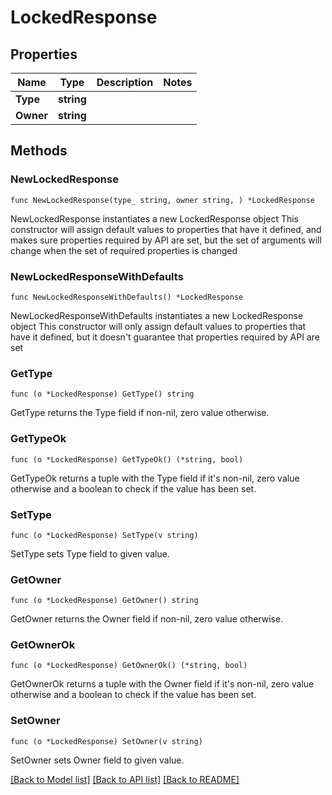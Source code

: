 # LockedResponse

## Properties

Name | Type | Description | Notes
------------ | ------------- | ------------- | -------------
**Type** | **string** |  | 
**Owner** | **string** |  | 

## Methods

### NewLockedResponse

`func NewLockedResponse(type_ string, owner string, ) *LockedResponse`

NewLockedResponse instantiates a new LockedResponse object
This constructor will assign default values to properties that have it defined,
and makes sure properties required by API are set, but the set of arguments
will change when the set of required properties is changed

### NewLockedResponseWithDefaults

`func NewLockedResponseWithDefaults() *LockedResponse`

NewLockedResponseWithDefaults instantiates a new LockedResponse object
This constructor will only assign default values to properties that have it defined,
but it doesn't guarantee that properties required by API are set

### GetType

`func (o *LockedResponse) GetType() string`

GetType returns the Type field if non-nil, zero value otherwise.

### GetTypeOk

`func (o *LockedResponse) GetTypeOk() (*string, bool)`

GetTypeOk returns a tuple with the Type field if it's non-nil, zero value otherwise
and a boolean to check if the value has been set.

### SetType

`func (o *LockedResponse) SetType(v string)`

SetType sets Type field to given value.


### GetOwner

`func (o *LockedResponse) GetOwner() string`

GetOwner returns the Owner field if non-nil, zero value otherwise.

### GetOwnerOk

`func (o *LockedResponse) GetOwnerOk() (*string, bool)`

GetOwnerOk returns a tuple with the Owner field if it's non-nil, zero value otherwise
and a boolean to check if the value has been set.

### SetOwner

`func (o *LockedResponse) SetOwner(v string)`

SetOwner sets Owner field to given value.



[[Back to Model list]](../README.md#documentation-for-models) [[Back to API list]](../README.md#documentation-for-api-endpoints) [[Back to README]](../README.md)


